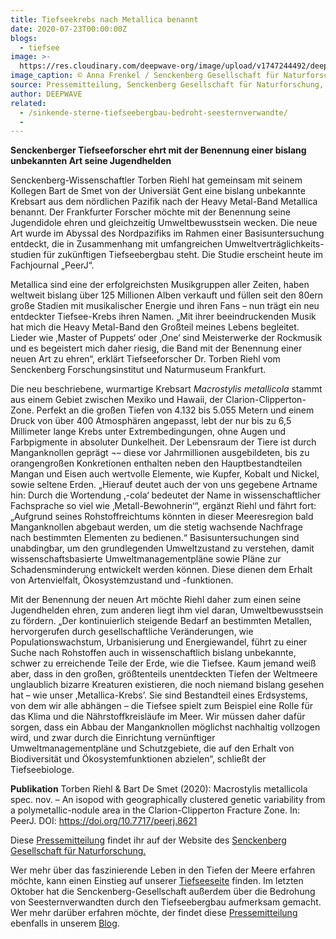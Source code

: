 ```yaml
---
title: Tiefseekrebs nach Metallica benannt
date: 2020-07-23T00:00:00Z
blogs:
  - tiefsee
image: >-
  https://res.cloudinary.com/deepwave-org/image/upload/v1747244492/deepwave.org/Pm-Metallica-27.02.2020-Logo.jpg
image_caption: © Anna Frenkel / Senckenberg Gesellschaft für Naturforschung
source: Pressemitteilung, Senckenberg Gesellschaft für Naturforschung, 27.02.2020
author: DEEPWAVE
related:
  - /sinkende-sterne-tiefseebergbau-bedroht-seesternverwandte/
  -
---
```

**Senckenberger Tiefseeforscher ehrt mit der Benennung einer bislang unbekannten Art seine Jugendhelden**

Senckenberg-Wissenschaftler Torben Riehl hat gemeinsam mit seinem Kollegen Bart de Smet von der Universiät Gent eine bislang unbekannte Krebsart aus dem nördlichen Pazifik nach der Heavy Metal-Band Metallica benannt. Der Frankfurter Forscher möchte mit der Benennung seine Jugendidole ehren und gleichzeitig Umweltbewusstsein wecken. Die neue Art wurde im Abyssal des Nordpazifiks im Rahmen einer Basisuntersuchung entdeckt, die in Zusammenhang mit umfangreichen Umweltverträglichkeits-studien für zukünftigen Tiefseebergbau steht. Die Studie erscheint heute im Fachjournal „PeerJ“.

Metallica sind eine der erfolgreichsten Musikgruppen aller Zeiten, haben weltweit bislang über 125 Millionen Alben verkauft und füllen seit den 80ern große Stadien mit musikalischer Energie und ihren Fans – nun trägt ein neu entdeckter Tiefsee-Krebs ihren Namen. „Mit ihrer beeindruckenden Musik hat mich die Heavy Metal-Band den Großteil meines Lebens begleitet. Lieder wie ‚Master of Puppets‘ oder ‚One‘ sind Meisterwerke der Rockmusik und es begeistert mich daher riesig, die Band mit der Benennung einer neuen Art zu ehren“, erklärt Tiefseeforscher Dr. Torben Riehl vom Senckenberg Forschungsinstitut und Naturmuseum Frankfurt.

Die neu beschriebene, wurmartige Krebsart&nbsp;*Macrostylis metallicola*&nbsp;stammt aus einem Gebiet zwischen Mexiko und Hawaii, der Clarion-Clipperton-Zone. Perfekt an die großen Tiefen von 4.132 bis 5.055 Metern und einem Druck von über 400 Atmosphären angepasst, lebt der nur bis zu 6,5 Millimeter lange Krebs unter Extrembedingungen, ohne Augen und Farbpigmente in absoluter Dunkelheit. Der Lebensraum der Tiere ist durch Manganknollen geprägt ¬– diese vor Jahrmillionen ausgebildeten, bis zu orangengroßen Konkretionen enthalten neben den Hauptbestandteilen Mangan und Eisen auch wertvolle Elemente, wie Kupfer, Kobalt und Nickel, sowie seltene Erden. „Hierauf deutet auch der von uns gegebene Artname hin: Durch die Wortendung ‚-cola‘ bedeutet der Name in wissenschaftlicher Fachsprache so viel wie ‚Metall-Bewohnerin‘“, ergänzt Riehl und fährt fort: „Aufgrund seines Rohstoffreichtums könnten in dieser Meeresregion bald Manganknollen abgebaut werden, um die stetig wachsende Nachfrage nach bestimmten Elementen zu bedienen.“ Basisuntersuchungen sind unabdingbar, um den grundlegenden Umweltzustand zu verstehen, damit wissenschaftsbasierte Umweltmanagementpläne sowie Pläne zur Schadensminderung entwickelt werden können. Diese dienen dem Erhalt von Artenvielfalt, Ökosystemzustand und -funktionen.

Mit der Benennung der neuen Art möchte Riehl daher zum einen seine Jugendhelden ehren, zum anderen liegt ihm viel daran, Umweltbewusstsein zu fördern. „Der kontinuierlich steigende Bedarf an bestimmten Metallen, hervorgerufen durch gesellschaftliche Veränderungen, wie Populationswachstum, Urbanisierung und Energiewandel, führt zu einer Suche nach Rohstoffen auch in wissenschaftlich bislang unbekannte, schwer zu erreichende Teile der Erde, wie die Tiefsee. Kaum jemand weiß aber, dass in den großen, größtenteils unentdeckten Tiefen der Weltmeere unglaublich bizarre Kreaturen existieren, die noch niemand bislang gesehen hat – wie unser ‚Metallica-Krebs’. Sie sind Bestandteil eines Erdsystems, von dem wir alle abhängen – die Tiefsee spielt zum Beispiel eine Rolle für das Klima und die Nährstoffkreisläufe im Meer. Wir müssen daher dafür sorgen, dass ein Abbau der Manganknollen möglichst nachhaltig vollzogen wird, und zwar durch die Einrichtung vernünftiger Umweltmanagementpläne und Schutzgebiete, die auf den Erhalt von Biodiversität und Ökosystemfunktionen abzielen“, schließt der Tiefseebiologe.

**Publikation** Torben Riehl & Bart De Smet (2020): Macrostylis metallicola spec. nov. – An isopod with geographically clustered genetic variability from a polymetallic-nodule area in the Clarion-Clipperton Fracture Zone. In: PeerJ. DOI: https://doi.org/10.7717/peerj.8621

Diese&nbsp;[Pressemitteilung](https://www.senckenberg.de/de/pressemeldungen/tiefseekrebs-nach-metallica-benannt/)&nbsp;findet ihr auf der Website des&nbsp;[Senckenberg Gesellschaft für Naturforschung.](https://museumfrankfurt.senckenberg.de/en/)

Wer mehr über das faszinierende Leben in den Tiefen der Meere erfahren möchte, kann einen Einstieg auf unserer&nbsp;[Tiefseeseite](https://www.deepwave.org/die-ozeane/die-tiefsee/) finden. Im letzten Oktober hat die Senckenberg-Gesellschaft außerdem über die Bedrohung von Seesternverwandten durch den Tiefseebergbau aufmerksam gemacht. Wer mehr darüber erfahren möchte, der findet diese [Pressemitteilung](https://www.deepwave.org/sinkende-sterne-tiefseebergbau-bedroht-seesternverwandte/) ebenfalls in unserem [Blog](https://www.deepwave.org/blogs/).